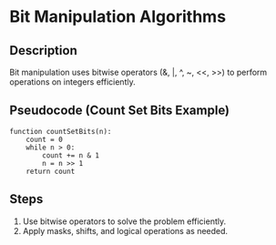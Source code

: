 # Bit Manipulation Algorithms

## Description

Bit manipulation uses bitwise operators (&, |, ^, ~, <<, >>) to perform operations on integers efficiently.

## Pseudocode (Count Set Bits Example)

```
function countSetBits(n):
    count = 0
    while n > 0:
        count += n & 1
        n = n >> 1
    return count
```

## Steps

1. Use bitwise operators to solve the problem efficiently.
2. Apply masks, shifts, and logical operations as needed.
